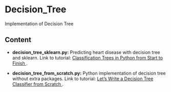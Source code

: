 # Decision_Tree
Implementation of Decision Tree

## Content
- **decision_tree_sklearn.py:** Predicting heart disease with decision tree and sklearn. 
Link to tutorial: [Classification Trees in Python from Start to Finish
](https://youtu.be/q90UDEgYqeI).

- **decision_tree_from_scratch.py:** Python implementation of decision tree without extra packages.
Link to tutorial: 
[Let’s Write a Decision Tree Classifier from Scratch
](https://youtu.be/LDRbO9a6XPU).
